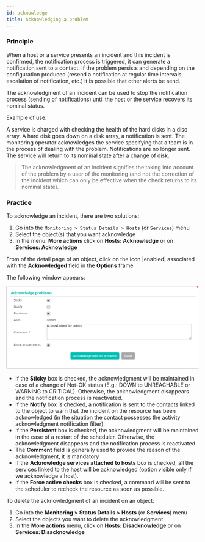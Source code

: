 ```yaml
---
id: acknowledge
title: Acknowledging a problem
---
```


### Principle

When a host or a service presents an incident and this incident is
confirmed, the notification process is triggered, it can generate a
notification sent to a contact. If the problem persists and depending on
the configuration produced (resend a notification at regular time
intervals, escalation of notification, etc.) it is possible that other
alerts be send.

The acknowledgment of an incident can be used to stop the notification
process (sending of notifications) until the host or the service
recovers its nominal status.

Example of use:

A service is charged with checking the health of the hard disks in a
disc array. A hard disk goes down on a disk array, a notification is
sent. The monitoring operator acknowledges the service specifying that a
team is in the process of dealing with the problem. Notifications are no
longer sent. The service will return to its nominal state after a change
of disk.

> The acknowledgment of an incident signifies the taking into account of
> the problem by a user of the monitoring (and not the correction of
> the incident which can only be effective when the check returns to its
> nominal state).

### Practice

To acknowledge an incident, there are two solutions:

<!--DOCUSAURUS_CODE_TABS-->

<!--From real time monitoring-->

1.  Go into the `Monitoring > Status Details > Hosts` (or `Services`)
    menu
2.  Select the object(s) that you want acknowledge
3.  In the menu: **More actions** click on **Hosts: Acknowledge** or on
    **Services: Acknowledge**

<!--From the detailed sheet of an object-->

From of the detail page of an object, click on the icon |enabled| associated
with the **Acknowledged** field in the **Options** frame

<!--END_DOCUSAURUS_CODE_TABS-->

The following window appears:

![image](../assets/alerts/acknowledged.png)

-   If the **Sticky** box is checked, the acknowledgment will be
    maintained in case of a change of Not-OK status (E.g.: DOWN to
    UNREACHABLE or WARNING to CRITICAL). Otherwise, the acknowledgment
    disappears and the notification process is reactivated.
-   If the **Notify** box is checked, a notification is sent to the
    contacts linked to the object to warn that the incident on the
    resource has been acknowledged (in the situation the contact
    possesses the activity acknowledgment notification filter).
-   If the **Persistent** box is checked, the acknowledgment will be
    maintained in the case of a restart of the scheduler. Otherwise, the
    acknowledgment disappears and the notification process is
    reactivated.
-   The **Comment** field is generally used to provide the reason of the
    acknowledgment, it is mandatory
-   If the **Acknowledge services attached to hosts** box is checked,
    all the services linked to the host will be acknowledged (option
    visible only if we acknowledge a host).
-   If the **Force active checks** box is checked, a command will be
    sent to the scheduler to recheck the resource as soon as possible.

To delete the acknowledgment of an incident on an object:

1.  Go into the **Monitoring > Status Details > Hosts** (or **Services**)
    menu
2.  Select the objects you want to delete the acknowledgment
3.  In the **More actions** menu, click on **Hosts: Disacknowledge** or
    on **Services: Disacknowledge**

